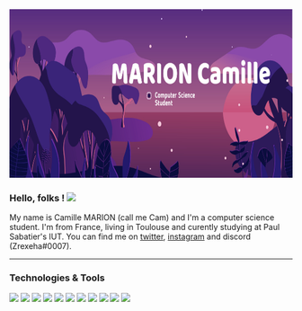 <img width = "950" height="300" src="https://github.com/CamiilleMrn/CamiilleMrn/blob/main/BanniereGitHub.jpeg?raw=true">

### Hello, folks ! <img src="https://raw.githubusercontent.com/MartinHeinz/MartinHeinz/master/wave.gif" width="30px">

My name is Camille MARION (call me Cam) and I'm a computer science student. I'm from France, living in Toulouse and curently studying at Paul Sabatier's IUT. You can find me on [twitter][1], [instagram][2] and discord (Zrexeha#0007).

[1]: https://twitter.com/camiille_mrn
[2]: https://www.instagram.com/camiille.mrn/

---

### Technologies & Tools

![](https://img.shields.io/badge/Code-Python-informational?style=flat&logo=python&logoColor=white&color=660066)
![](https://img.shields.io/badge/Code-Java-informational?style=flat&logo=java&logoColor=white&color=660066)
![](https://img.shields.io/badge/Code-Ada-informational?style=flat&logo=ada&logoColor=white&color=660066)
![](https://img.shields.io/badge/Code-C-informational?style=flat&logo=c&logoColor=white&color=660066)
![](https://img.shields.io/badge/WebDev-HTML-informational?style=flat&logo=html5&logoColor=white&color=660066)
![](https://img.shields.io/badge/WebDev-Css-informational?style=flat&logo=css3&logoColor=white&color=660066)
![](https://img.shields.io/badge/Tools-Vscode-informational?style=flat&logo=visualstudiocode&logoColor=white&color=660066)
![](https://img.shields.io/badge/Tools-Eclypse-informational?style=flat&logo=eclipseide&logoColor=white&color=660066)
![](https://img.shields.io/badge/Tools-Gnat-informational?style=flat&logo=<>&logoColor=white&color=660066)
![](https://img.shields.io/badge/OS-Windows-informational?style=flat&logo=windows&logoColor=white&color=660066)
![](https://img.shields.io/badge/OS-Linux-informational?style=flat&logo=linux&logoColor=white&color=660066)

